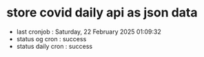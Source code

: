 # store covid daily api as json data

- last cronjob : Saturday, 22 February 2025 01:09:32
- status og cron : success
- status daily cron : success
      
      